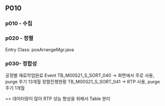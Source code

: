 ## P010

### p010 - 수집

### p020 - 정렬
Entry Class: posArrangeMgr.java

### p030- 정합성 



공정별 재료작업완료 Event	TB_M00S21_S_SORT_040
-> 화면에서 주로 사용, purge 주기 13개월
정렬진행현황	TB_M00S21_S_SORT_041
-> RTP 사용, purge 주기 1개월

=> 데이터량이 많아 RTP 성능 향상을 위해서 Table 분리
